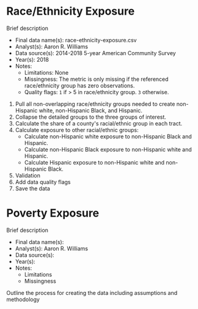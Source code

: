 # Race/Ethnicity Exposure

Brief description

* Final data name(s): race-ethnicity-exposure.csv
* Analyst(s): Aaron R. Williams
* Data source(s): 2014-2018 5-year American Community Survey
* Year(s): 2018
* Notes:
    * Limitations: None
    * Missingness: The metric is only missing if the referenced race/ethnicity group has zero observations.
    * Quality flags: `1` if > 5 in race/ethnicity group. `3` otherwise.

1. Pull all non-overlapping race/ethnicity groups needed to create non-Hispanic white, non-Hispanic Black, and Hispanic.
2. Collapse the detailed groups to the three groups of interest. 
3. Calculate the share of a county's racial/ethnic group in each tract.
4. Calculate exposure to other racial/ethnic groups:
    * Calculate non-Hispanic white exposure to non-Hispanic Black and Hispanic.
    * Calculate non-Hispanic Black exposure to non-Hispanic white and Hispanic.
    * Calculate Hispanic exposure to non-Hispanic white and non-Hispanic Black.
5. Validation 
6. Add data quality flags
7. Save the data

# Poverty Exposure

Brief description

* Final data name(s):
* Analyst(s): Aaron R. Williams
* Data source(s):
* Year(s):
* Notes:
    * Limitations
    * Missingness

Outline the process for creating the data including assumptions and methodology  
